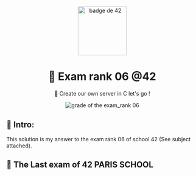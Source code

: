 # <!--libft-->
<div align="center">
  <img src="school_42_logo.jpeg" height="128px" alt="badge de 42" >
  <h1>🚀 Exam rank 06 @42</h1>
  <p>🚀 Create our own server in C let's go !</p>
  <img src="grade.png" alt="grade of the exam_rank 06">
<pr> 
</div>

## 👀 Intro:
This solution is my answer to the exam rank 06 of school 42 (See subject
attached).

## 🥳 The Last exam of 42 PARIS SCHOOL 
